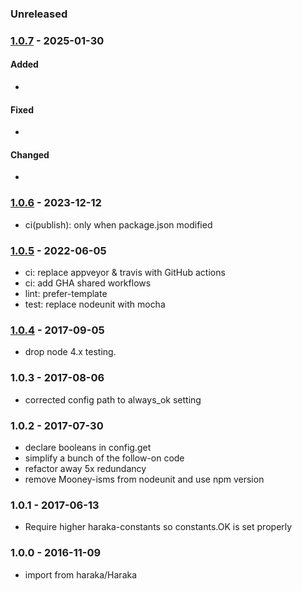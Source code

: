 ### Unreleased


### [1.0.7] - 2025-01-30

#### Added

- 

#### Fixed

- 

#### Changed

- 



### [1.0.6] - 2023-12-12

- ci(publish): only when package.json modified 


### [1.0.5] - 2022-06-05

- ci: replace appveyor & travis with GitHub actions
- ci: add GHA shared workflows
- lint: prefer-template
- test: replace nodeunit with mocha


### [1.0.4] - 2017-09-05

- drop node 4.x testing.


### 1.0.3 - 2017-08-06

- corrected config path to always_ok setting


### 1.0.2 - 2017-07-30

- declare booleans in config.get
- simplify a bunch of the follow-on code
- refactor away 5x redundancy
- remove Mooney-isms from nodeunit and use npm version


### 1.0.1 - 2017-06-13

- Require higher haraka-constants so constants.OK is set properly


### 1.0.0 - 2016-11-09

- import from haraka/Haraka


[1.0.4]: https://github.com/haraka/haraka-plugin-syslog/releases/tag/1.0.4
[1.0.5]: https://github.com/haraka/haraka-plugin-syslog/releases/tag/1.0.5
[1.0.6]: https://github.com/haraka/haraka-plugin-syslog/releases/tag/1.0.6
[1.0.7]: https://github.com/haraka/haraka-plugin-syslog/releases/tag/1.0.7
